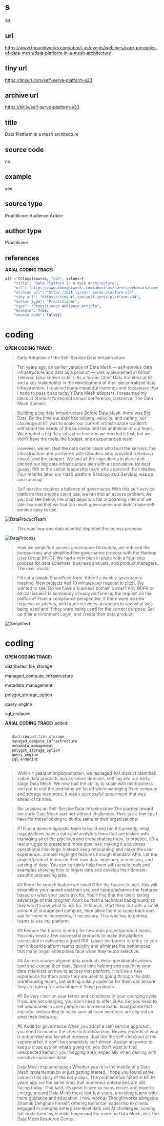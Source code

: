 # s 
33
## url
https://www.thoughtworks.com/about-us/events/webinars/core-principles-of-data-mesh/data-platform-in-a-mesh-architecture
## tiny url
https://tinyurl.com/self-serve-platform-s33
## archive url
https://bit.ly/self-serve-platform-s33
## title
Data Platform in a mesh architecture
## source code
no
## example
yes
## source type 
Practitioner Audience Article
## author type
Practitioner
## references

**AXIAL CODING TRACE:**
``` python
s34 = CClass(source, "s34", values={
    "title": "Data Platform in a mesh architecture",
    "url": "https://www.thoughtworks.com/about-us/events/webinars/core-principles-of-data-mesh/data-platform-in-a-mesh-architecture",
    "archive url": "https://bit.ly/self-serve-platform-s34",
    "tiny url": "https://tinyurl.com/self-serve-platform-s34",
    "author type": "Practitioner",
    "type": "Practitioner Audience Article",
    "example": True,
    "source code": False})
```

# coding

**OPEN CODING TRACE:**

> Early Adoption of the Self-Service Data Infrastructure

> Ten years ago, an earlier version of Data Mesh — self­-service data infrastructure and data as a product — was implemented at British Telecom (also known as BT). As a former Chief Data Architect at BT and a key stakeholder in the development of their decentralized data infrastructure, I retained many impactful learnings and takeaways that I hope to pass on to today’s Data Mesh adopters. I presented my ideas at Starburst’s second annual conference, Datanova: The Data Mesh Summit.

> Building a big data infrastructure
Before Data Mesh, there was Big Data. By the time our data had volume, velocity, and variety, our challenge at BT was to scale: our current infrastructure wouldn’t withstand the needs of the business and the ambitions of our team. We needed a big data infrastructure and we needed it fast, but we didn’t have the tools, the budget, or an experienced team.

> However, we enlisted the data center team who built the servers, the infrastructure and partnered with Cloudera who provided a Hadoop cluster and the support. We had all the ingredients in place and pitched our big data infrastructure plan with a speculative (or best guess) ROI to the senior leadership team who approved the initiative. Four months later, our HaaS platform (Hadoop as a Service) was up and running!

> Self-service requires a balance of governance
With this self-service platform that anyone could use, we ran into an access problem. As you can see below, the chart depicts a flat onboarding rate and we later learned that we had too much governance and didn’t make self-service easy to use.

![DataProductTeam](https://www.starburst.io/wp-content/uploads/2022/05/data-product-teams-chart-1024x571.jpg)

> This was how one data scientist depicted the access process:

![DataProcess](https://www.starburst.io/wp-content/uploads/2022/05/access-process.jpg)

> How we simplified access governance
Ultimately, we reduced the bureaucracy and simplified the governance process with the Hadoop User Group (HUG). We had a new plan in place with a four-step process for data scientists, business analysts, and product managers. The user would:

> Fill out a simple SharePoint form.
Attend a weekly governance meeting. New projects had 10 minutes per request to pitch.
We wanted to see:
Do we have a business domain owner?
Any GDPR or ethical issues?
Is somebody already performing the request on the platform?
From a compliance perspective, if there were no new requests or pitches, we’d audit services at random to see what was being used and if they were being used for the correct purpose.
Set up their environment
Login, and create their data product!

![Simplified](https://www.starburst.io/wp-content/uploads/2022/05/onboarding-governance-1024x570.jpg)

# coding

**OPEN CODING TRACE:**

distributed_file_storage

managed_compute_infrastructure

metadata_management

polygot_storage_option

query_engine

sql_endpoint

**AXIAL CODING TRACE:**
added:
``` python
    
   distributed_file_storage
   managed_compute_infrastructure
   metadata_management
   polygot_storage_option
   query_engine
   sql_endpoint
    
```


> Within 4 years of implementation, we managed 104 distinct identified viable data products across seven domains, settling into our early-stage Data Mesh. We now had the ability to scale with the business and put to rest the problems we faced when managing fixed compute and storage resources. It was a successful experiment that was ahead of its time.

> Six Lessons on Self-Service Data Infrastructure
The journey toward our early Data Mesh was not without challenges. Here are a few tips I have for those looking to do the same at their organizations:

> #1 Find a domain agnostic team to build and run it
Currently, most organizations have a data and analytics team that are tasked with managing all of the pipelines and orchestrating them. In practice, it’s a real struggle to create and move pipelines, making it a business operational challenge.
Instead, keep onboarding and make the user experience…simple! Highlight features through standard APIs. Let the project/product teams do their own data ingestion, processing, and serving of data. You can certainly help them with simple tools and examples showing how to ingest data and develop their domain-specific processing jobs.

> #2 Keep the launch feature set small
Offer the basics to start, this will streamline your launch and then you can iterate/advance the features based on what your users ask for. You’ll find that the users taking advantage of this program won’t be from a technical background, so they won’t know what to ask for. At launch, start them out with a small amount of storage and compute, then allow them to come back and ask for more in increments, if necessary. This was key to getting teams to use the platform.

> #3 Reduce the barrier to entry for new data project/product teams.
You only need a few successful products to make the platform successful in delivering a good ROI. Lower the barrier to entry so you can onboard platform teams quickly and eliminate the bottlenecks that many larger enterprises face when they’re too selective.

> #4 Access source-aligned data products
Help operational systems land and expose their data. Spend time helping and coaching your data scientists on how to access that platform. It will be a new experience for them since they are used to going through the data warehousing teams, but setting a daily cadence for them can ensure they are taking full advantage of those products.

> #5 Be very clear on your terms and conditions of your charging cycle
If you are not charging, you don’t need to offer SLAs, but you need to set boundaries in case people run immense loads. Incorporate that into your onboarding to make sure all team members are aligned on what their limits are.

> #6 Audit for governance
When you adopt a self-service approach, you need to monitor the checkout/onboarding. Review records of who is onboarded and for what purpose. Just like the self-checkout at the supermarket, it can’t be completely self-driven. Assign an owner to keep a close eye on what’s going on, you don’t want to find unexpected items in your bagging area, especially when dealing with sensitive customer data!

> Data Mesh implementation
Whether you’re in the middle of a Data Mesh implementation or just getting started, I hope you found some value in this story of the early days. The problems we faced at BT 10 years ago are the same ones that numerous enterprises are still facing today. That said, it’s great to see so many voices and experts emerge around Data Mesh these last few years, providing teams with more guidance and education. I now work at Thoughtworks alongside Zhamak Dehghani herself, offering technical leadership to clients engaged in complex enterprise-level data and AI challenges, coming full circle from my humble beginning!
For more on Data Mesh, visit the Data Mesh Resource Center.





























